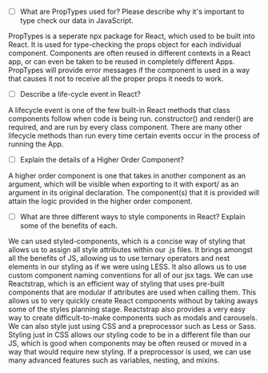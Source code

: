 - [ ] What are PropTypes used for? Please describe why it's important to type check our data in JavaScript.

PropTypes is a seperate npx package for React, which used to be built into React. It is used for type-checking the props object for each individual component. Components are often reused in different contexts in a React app, or can even be taken to be reused in completely different Apps. PropTypes will provide error messages if the component is used in a way that causes it not to receive all the proper props it needs to work.

- [ ] Describe a life-cycle event in React?

A lifecycle event is one of the few built-in React methods that class components follow when code is being run. constructor() and render() are required, and are run by every class component. There are many other lifecycle methods than run every time certain events occur in the process of running the App.

- [ ] Explain the details of a Higher Order Component?

A higher order component is one that takes in another component as an argument, which will be visible when exporting to it with export/ as an argument in its original declaration. The component(s) that it is provided will attain the logic provided in the higher order component.


- [ ] What are three different ways to style components in React? Explain some of the benefits of each.

We can used styled-components, which is a concise way of styling that allows us to assign all style attributes within our .js files. It brings amongst all the benefits of JS, allowing us to use ternary operators and nest elements in our styling as if we were using LESS. It also allows us to use custom component naming conventions for all of our jsx tags.
We can use Reactstrap, which is an efficient way of styling that uses pre-built components that are modular if attributes are used when calling them. This allows us to very quickly create React components without by taking aways some of the styles planning stage. Reactstrap also provides a very easy way to create difficult-to-make components such as modals and carousels.
We can also style just using CSS and a preprocessor such as Less or Sass. Styling just in CSS allows our styling code to be in a different file than our JS, which is good when components may be often reused or moved in a way that would require new styling. If a preprocessor is used, we can use many advanced features such as variables, nesting, and mixins.